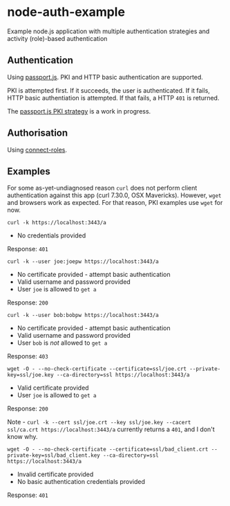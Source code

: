 # node-auth-example

Example node.js application with multiple authentication strategies and activity (role)-based authentication

## Authentication
Using [passport.js](http://passportjs.org/). PKI and HTTP basic authentication are supported.

PKI is attempted first. If it succeeds, the user is authenticated. If it fails, HTTP basic authentiation is attempted. If that fails, a HTTP `401` is returned.

The [passport.js PKI strategy](https://github.com/jwhitfieldseed/passport-pki) is a work in progress.

## Authorisation
Using [connect-roles](https://github.com/ForbesLindesay/connect-roles).

## Examples

For some as-yet-undiagnosed reason `curl` does not perform client authentication against this app (curl 7.30.0, OSX Mavericks). However, `wget` and browsers work as expected. For that reason, PKI examples use `wget` for now.

    curl -k https://localhost:3443/a

 * No credentials provided

Response: `401`


    curl -k --user joe:joepw https://localhost:3443/a

 * No certificate provided - attempt basic authentication
 * Valid username and password provided
 * User `joe` is allowed to `get a`

Response: `200`


    curl -k --user bob:bobpw https://localhost:3443/a

 * No certificate provided - attempt basic authentication
 * Valid username and password provided
 * User `bob` is _not_ allowed to `get a`

Response: `403`  


    wget -O - --no-check-certificate --certificate=ssl/joe.crt --private-key=ssl/joe.key --ca-directory=ssl https://localhost:3443/a

 * Valid certificate provided
 * User `joe` is allowed to `get a`

Response: `200`

Note - `curl -k --cert ssl/joe.crt --key ssl/joe.key --cacert ssl/ca.crt https://localhost:3443/a` currently returns a `401`, and I don't know why.


    wget -O - --no-check-certificate --certificate=ssl/bad_client.crt --private-key=ssl/bad_client.key --ca-directory=ssl https://localhost:3443/a

 * Invalid certificate provided
 * No basic authentication credentials provided

Response: `401`
